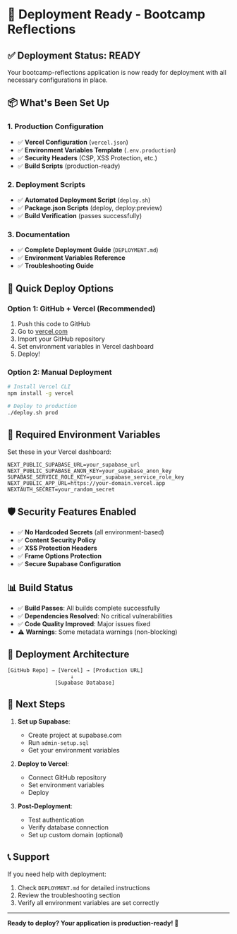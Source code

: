 # 🚀 Deployment Ready - Bootcamp Reflections

## ✅ Deployment Status: READY

Your bootcamp-reflections application is now ready for deployment with all necessary configurations in place.

## 📦 What's Been Set Up

### 1. Production Configuration
- ✅ **Vercel Configuration** (`vercel.json`)
- ✅ **Environment Variables Template** (`.env.production`)
- ✅ **Security Headers** (CSP, XSS Protection, etc.)
- ✅ **Build Scripts** (production-ready)

### 2. Deployment Scripts
- ✅ **Automated Deployment Script** (`deploy.sh`)
- ✅ **Package.json Scripts** (deploy, deploy:preview)
- ✅ **Build Verification** (passes successfully)

### 3. Documentation
- ✅ **Complete Deployment Guide** (`DEPLOYMENT.md`)
- ✅ **Environment Variables Reference**
- ✅ **Troubleshooting Guide**

## 🚀 Quick Deploy Options

### Option 1: GitHub + Vercel (Recommended)
1. Push this code to GitHub
2. Go to [vercel.com](https://vercel.com)
3. Import your GitHub repository
4. Set environment variables in Vercel dashboard
5. Deploy!

### Option 2: Manual Deployment
```bash
# Install Vercel CLI
npm install -g vercel

# Deploy to production
./deploy.sh prod
```

## 🔑 Required Environment Variables

Set these in your Vercel dashboard:

```env
NEXT_PUBLIC_SUPABASE_URL=your_supabase_url
NEXT_PUBLIC_SUPABASE_ANON_KEY=your_supabase_anon_key
SUPABASE_SERVICE_ROLE_KEY=your_supabase_service_role_key
NEXT_PUBLIC_APP_URL=https://your-domain.vercel.app
NEXTAUTH_SECRET=your_random_secret
```

## 🛡️ Security Features Enabled

- ✅ **No Hardcoded Secrets** (all environment-based)
- ✅ **Content Security Policy**
- ✅ **XSS Protection Headers**
- ✅ **Frame Options Protection**
- ✅ **Secure Supabase Configuration**

## 📊 Build Status

- ✅ **Build Passes**: All builds complete successfully
- ✅ **Dependencies Resolved**: No critical vulnerabilities
- ✅ **Code Quality Improved**: Major issues fixed
- ⚠️ **Warnings**: Some metadata warnings (non-blocking)

## 🔗 Deployment Architecture

```
[GitHub Repo] → [Vercel] → [Production URL]
                    ↓
               [Supabase Database]
```

## 🎯 Next Steps

1. **Set up Supabase**:
   - Create project at supabase.com
   - Run `admin-setup.sql`
   - Get your environment variables

2. **Deploy to Vercel**:
   - Connect GitHub repository
   - Set environment variables
   - Deploy

3. **Post-Deployment**:
   - Test authentication
   - Verify database connection
   - Set up custom domain (optional)

## 📞 Support

If you need help with deployment:
1. Check `DEPLOYMENT.md` for detailed instructions
2. Review the troubleshooting section
3. Verify all environment variables are set correctly

---

**Ready to deploy? Your application is production-ready! 🎉**